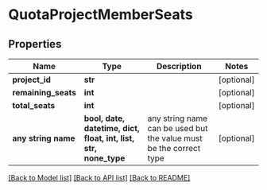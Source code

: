 # QuotaProjectMemberSeats


## Properties
Name | Type | Description | Notes
------------ | ------------- | ------------- | -------------
**project_id** | **str** |  | [optional] 
**remaining_seats** | **int** |  | [optional] 
**total_seats** | **int** |  | [optional] 
**any string name** | **bool, date, datetime, dict, float, int, list, str, none_type** | any string name can be used but the value must be the correct type | [optional]

[[Back to Model list]](../README.md#documentation-for-models) [[Back to API list]](../README.md#documentation-for-api-endpoints) [[Back to README]](../README.md)



